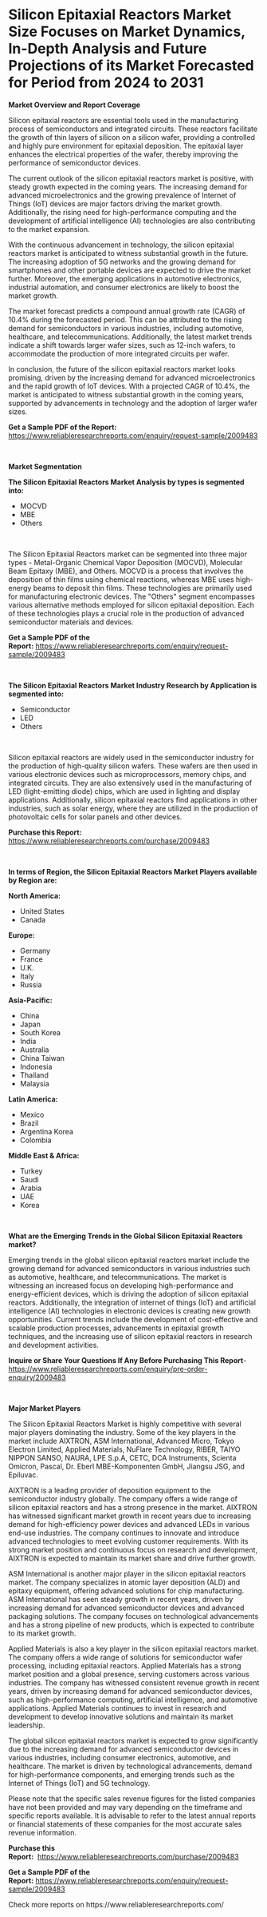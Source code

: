 <p><h1>Silicon Epitaxial Reactors Market Size Focuses on Market Dynamics, In-Depth Analysis and Future Projections of its Market Forecasted for Period from 2024 to 2031</h1></p><p><strong>Market Overview and Report Coverage</strong></p>
<p><p>Silicon epitaxial reactors are essential tools used in the manufacturing process of semiconductors and integrated circuits. These reactors facilitate the growth of thin layers of silicon on a silicon wafer, providing a controlled and highly pure environment for epitaxial deposition. The epitaxial layer enhances the electrical properties of the wafer, thereby improving the performance of semiconductor devices.</p><p>The current outlook of the silicon epitaxial reactors market is positive, with steady growth expected in the coming years. The increasing demand for advanced microelectronics and the growing prevalence of Internet of Things (IoT) devices are major factors driving the market growth. Additionally, the rising need for high-performance computing and the development of artificial intelligence (AI) technologies are also contributing to the market expansion.</p><p>With the continuous advancement in technology, the silicon epitaxial reactors market is anticipated to witness substantial growth in the future. The increasing adoption of 5G networks and the growing demand for smartphones and other portable devices are expected to drive the market further. Moreover, the emerging applications in automotive electronics, industrial automation, and consumer electronics are likely to boost the market growth.</p><p>The market forecast predicts a compound annual growth rate (CAGR) of 10.4% during the forecasted period. This can be attributed to the rising demand for semiconductors in various industries, including automotive, healthcare, and telecommunications. Additionally, the latest market trends indicate a shift towards larger wafer sizes, such as 12-inch wafers, to accommodate the production of more integrated circuits per wafer.</p><p>In conclusion, the future of the silicon epitaxial reactors market looks promising, driven by the increasing demand for advanced microelectronics and the rapid growth of IoT devices. With a projected CAGR of 10.4%, the market is anticipated to witness substantial growth in the coming years, supported by advancements in technology and the adoption of larger wafer sizes.</p></p>
<p><strong>Get a Sample PDF of the Report:</strong> <a href="https://www.reliableresearchreports.com/enquiry/request-sample/2009483">https://www.reliableresearchreports.com/enquiry/request-sample/2009483</a></p>
<p>&nbsp;</p>
<p><strong>Market Segmentation</strong></p>
<p><strong>The Silicon Epitaxial Reactors Market Analysis by types is segmented into:</strong></p>
<p><ul><li>MOCVD</li><li>MBE</li><li>Others</li></ul></p>
<p>&nbsp;</p>
<p><p>The Silicon Epitaxial Reactors market can be segmented into three major types - Metal-Organic Chemical Vapor Deposition (MOCVD), Molecular Beam Epitaxy (MBE), and Others. MOCVD is a process that involves the deposition of thin films using chemical reactions, whereas MBE uses high-energy beams to deposit thin films. These technologies are primarily used for manufacturing electronic devices. The "Others" segment encompasses various alternative methods employed for silicon epitaxial deposition. Each of these technologies plays a crucial role in the production of advanced semiconductor materials and devices.</p></p>
<p><strong>Get a Sample PDF of the Report:</strong>&nbsp;<a href="https://www.reliableresearchreports.com/enquiry/request-sample/2009483">https://www.reliableresearchreports.com/enquiry/request-sample/2009483</a></p>
<p>&nbsp;</p>
<p><strong>The Silicon Epitaxial Reactors Market Industry Research by Application is segmented into:</strong></p>
<p><ul><li>Semiconductor</li><li>LED</li><li>Others</li></ul></p>
<p>&nbsp;</p>
<p><p>Silicon epitaxial reactors are widely used in the semiconductor industry for the production of high-quality silicon wafers. These wafers are then used in various electronic devices such as microprocessors, memory chips, and integrated circuits. They are also extensively used in the manufacturing of LED (light-emitting diode) chips, which are used in lighting and display applications. Additionally, silicon epitaxial reactors find applications in other industries, such as solar energy, where they are utilized in the production of photovoltaic cells for solar panels and other devices.</p></p>
<p><strong>Purchase this Report:</strong>&nbsp; <a href="https://www.reliableresearchreports.com/purchase/2009483">https://www.reliableresearchreports.com/purchase/2009483</a></p>
<p>&nbsp;</p>
<p><strong>In terms of Region, the Silicon Epitaxial Reactors Market Players available by Region are:</strong></p>
<p>
    <p> <strong> North America: </strong>
        <ul>
            <li>United States</li>
            <li>Canada</li>
        </ul>
        </p> 
    <p> <strong> Europe: </strong>
        <ul>
            <li>Germany</li>
            <li>France</li>
            <li>U.K.</li>
            <li>Italy</li>
            <li>Russia</li>
        </ul>
        </p> 
    <p> <strong> Asia-Pacific: </strong>
        <ul>
            <li>China</li>
            <li>Japan</li>
            <li>South Korea</li>
            <li>India</li>
            <li>Australia</li>
            <li>China Taiwan</li>
            <li>Indonesia</li>
            <li>Thailand</li>
            <li>Malaysia</li>
        </ul>
        </p> 
    <p> <strong> Latin America: </strong>
        <ul>
            <li>Mexico</li>
            <li>Brazil</li>
            <li>Argentina Korea</li>
            <li>Colombia</li>
        </ul>
        </p> 
    <p> <strong> Middle East & Africa: </strong>
        <ul>
            <li>Turkey</li>
            <li>Saudi</li>
            <li>Arabia</li>
            <li>UAE</li>
            <li>Korea</li>
        </ul>
    </p>
    </p>
<p>&nbsp;</p>
<p><strong>What are the Emerging Trends in the Global Silicon Epitaxial Reactors market?</strong></p>
<p><p>Emerging trends in the global silicon epitaxial reactors market include the growing demand for advanced semiconductors in various industries such as automotive, healthcare, and telecommunications. The market is witnessing an increased focus on developing high-performance and energy-efficient devices, which is driving the adoption of silicon epitaxial reactors. Additionally, the integration of internet of things (IoT) and artificial intelligence (AI) technologies in electronic devices is creating new growth opportunities. Current trends include the development of cost-effective and scalable production processes, advancements in epitaxial growth techniques, and the increasing use of silicon epitaxial reactors in research and development activities.</p></p>
<p><strong>Inquire or Share Your Questions If Any Before Purchasing This Report</strong>- <a href="https://www.reliableresearchreports.com/enquiry/pre-order-enquiry/2009483">https://www.reliableresearchreports.com/enquiry/pre-order-enquiry/2009483</a></p>
<p>&nbsp;</p>
<p><strong>Major Market Players</strong></p>
<p><p>The Silicon Epitaxial Reactors Market is highly competitive with several major players dominating the industry. Some of the key players in the market include AIXTRON, ASM International, Advanced Micro, Tokyo Electron Limited, Applied Materials, NuFlare Technology, RIBER, TAIYO NIPPON SANSO, NAURA, LPE S.p.A, CETC, DCA Instruments, Scienta Omicron, Pascal, Dr. Eberl MBE-Komponenten GmbH, Jiangsu JSG, and Epiluvac.</p><p>AIXTRON is a leading provider of deposition equipment to the semiconductor industry globally. The company offers a wide range of silicon epitaxial reactors and has a strong presence in the market. AIXTRON has witnessed significant market growth in recent years due to increasing demand for high-efficiency power devices and advanced LEDs in various end-use industries. The company continues to innovate and introduce advanced technologies to meet evolving customer requirements. With its strong market position and continuous focus on research and development, AIXTRON is expected to maintain its market share and drive further growth.</p><p>ASM International is another major player in the silicon epitaxial reactors market. The company specializes in atomic layer deposition (ALD) and epitaxy equipment, offering advanced solutions for chip manufacturing. ASM International has seen steady growth in recent years, driven by increasing demand for advanced semiconductor devices and advanced packaging solutions. The company focuses on technological advancements and has a strong pipeline of new products, which is expected to contribute to its market growth.</p><p>Applied Materials is also a key player in the silicon epitaxial reactors market. The company offers a wide range of solutions for semiconductor wafer processing, including epitaxial reactors. Applied Materials has a strong market position and a global presence, serving customers across various industries. The company has witnessed consistent revenue growth in recent years, driven by increasing demand for advanced semiconductor devices, such as high-performance computing, artificial intelligence, and automotive applications. Applied Materials continues to invest in research and development to develop innovative solutions and maintain its market leadership.</p><p>The global silicon epitaxial reactors market is expected to grow significantly due to the increasing demand for advanced semiconductor devices in various industries, including consumer electronics, automotive, and healthcare. The market is driven by technological advancements, demand for high-performance components, and emerging trends such as the Internet of Things (IoT) and 5G technology.</p><p>Please note that the specific sales revenue figures for the listed companies have not been provided and may vary depending on the timeframe and specific reports available. It is advisable to refer to the latest annual reports or financial statements of these companies for the most accurate sales revenue information.</p></p>
<p><strong>Purchase this Report:</strong>&nbsp;&nbsp;<a href="https://www.reliableresearchreports.com/purchase/2009483">https://www.reliableresearchreports.com/purchase/2009483</a></p>
<p></p>
<p><strong>Get a Sample PDF of the Report:</strong>&nbsp;<a href="https://www.reliableresearchreports.com/enquiry/request-sample/2009483">https://www.reliableresearchreports.com/enquiry/request-sample/2009483</a></p>
<p>Check more reports on https://www.reliableresearchreports.com/</p>